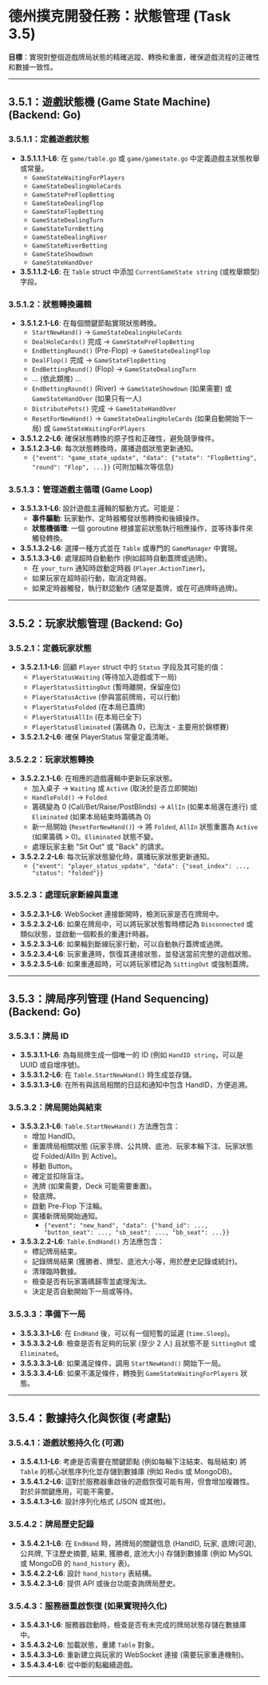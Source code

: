 # 德州撲克開發任務：狀態管理 (Task 3.5)

**目標**：實現對整個遊戲牌局狀態的精確追蹤、轉換和重置，確保遊戲流程的正確性和數據一致性。

---

## 3.5.1：遊戲狀態機 (Game State Machine) (Backend: Go)

### 3.5.1.1：定義遊戲狀態
-   **3.5.1.1.1-L6**: 在 `game/table.go` 或 `game/gamestate.go` 中定義遊戲主狀態枚舉或常量。
    -   `GameStateWaitingForPlayers`
    -   `GameStateDealingHoleCards`
    -   `GameStatePreFlopBetting`
    -   `GameStateDealingFlop`
    -   `GameStateFlopBetting`
    -   `GameStateDealingTurn`
    -   `GameStateTurnBetting`
    -   `GameStateDealingRiver`
    -   `GameStateRiverBetting`
    -   `GameStateShowdown`
    -   `GameStateHandOver`
-   **3.5.1.1.2-L6**: 在 `Table` struct 中添加 `CurrentGameState string` (或枚舉類型) 字段。

### 3.5.1.2：狀態轉換邏輯
-   **3.5.1.2.1-L6**: 在每個關鍵節點實現狀態轉換。
    -   `StartNewHand()` -> `GameStateDealingHoleCards`
    -   `DealHoleCards()` 完成 -> `GameStatePreFlopBetting`
    -   `EndBettingRound()` (Pre-Flop) -> `GameStateDealingFlop`
    -   `DealFlop()` 完成 -> `GameStateFlopBetting`
    -   `EndBettingRound()` (Flop) -> `GameStateDealingTurn`
    -   ... (依此類推) ...
    -   `EndBettingRound()` (River) -> `GameStateShowdown` (如果需要) 或 `GameStateHandOver` (如果只有一人)
    -   `DistributePots()` 完成 -> `GameStateHandOver`
    -   `ResetForNewHand()` -> `GameStateDealingHoleCards` (如果自動開始下一局) 或 `GameStateWaitingForPlayers`
-   **3.5.1.2.2-L6**: 確保狀態轉換的原子性和正確性，避免競爭條件。
-   **3.5.1.2.3-L6**: 每次狀態轉換時，廣播遊戲狀態更新通知。
    -   `{"event": "game_state_update", "data": {"state": "FlopBetting", "round": "Flop", ...}}` (可附加輪次等信息)

### 3.5.1.3：管理遊戲主循環 (Game Loop)
-   **3.5.1.3.1-L6**: 設計遊戲主邏輯的驅動方式。可能是：
    -   **事件驅動**: 玩家動作、定時器觸發狀態轉換和後續操作。
    -   **狀態機循環**: 一個 goroutine 根據當前狀態執行相應操作，並等待事件來觸發轉換。
-   **3.5.1.3.2-L6**: 選擇一種方式並在 `Table` 或專門的 `GameManager` 中實現。
-   **3.5.1.3.3-L6**: 處理超時自動動作 (例如超時自動蓋牌或過牌)。
    -   在 `your_turn` 通知時啟動定時器 (`Player.ActionTimer`)。
    -   如果玩家在超時前行動，取消定時器。
    -   如果定時器觸發，執行默認動作 (通常是蓋牌，或在可過牌時過牌)。

---

## 3.5.2：玩家狀態管理 (Backend: Go)

### 3.5.2.1：定義玩家狀態
-   **3.5.2.1.1-L6**: 回顧 `Player` struct 中的 `Status` 字段及其可能的值：
    -   `PlayerStatusWaiting` (等待加入遊戲或下一局)
    -   `PlayerStatusSittingOut` (暫時離開，保留座位)
    -   `PlayerStatusActive` (參與當前牌局，可以行動)
    -   `PlayerStatusFolded` (在本局已蓋牌)
    -   `PlayerStatusAllIn` (在本局已全下)
    -   `PlayerStatusEliminated` (籌碼為 0，已淘汰 - 主要用於錦標賽)
-   **3.5.2.1.2-L6**: 確保 PlayerStatus 常量定義清晰。

### 3.5.2.2：玩家狀態轉換
-   **3.5.2.2.1-L6**: 在相應的遊戲邏輯中更新玩家狀態。
    -   加入桌子 -> `Waiting` 或 `Active` (取決於是否立即開始)
    -   `HandleFold()` -> `Folded`
    -   籌碼變為 0 (Call/Bet/Raise/PostBlinds) -> `AllIn` (如果本局還在進行) 或 `Eliminated` (如果本局結束時籌碼為 0)
    -   新一局開始 (`ResetForNewHand()`) -> 將 `Folded`, `AllIn` 狀態重置為 `Active` (如果籌碼 > 0)。`Eliminated` 狀態不變。
    -   處理玩家主動 "Sit Out" 或 "Back" 的請求。
-   **3.5.2.2.2-L6**: 每次玩家狀態變化時，廣播玩家狀態更新通知。
    -   `{"event": "player_status_update", "data": {"seat_index": ..., "status": "folded"}}`

### 3.5.2.3：處理玩家斷線與重連
-   **3.5.2.3.1-L6**: WebSocket 連接斷開時，檢測玩家是否在牌局中。
-   **3.5.2.3.2-L6**: 如果在牌局中，可以將玩家狀態暫時標記為 `Disconnected` 或類似狀態，並啟動一個較長的重連計時器。
-   **3.5.2.3.3-L6**: 如果輪到斷線玩家行動，可以自動執行蓋牌或過牌。
-   **3.5.2.3.4-L6**: 玩家重連時，恢復其連接狀態，並發送當前完整的遊戲狀態。
-   **3.5.2.3.5-L6**: 如果重連超時，可以將玩家標記為 `SittingOut` 或強制蓋牌。

---

## 3.5.3：牌局序列管理 (Hand Sequencing) (Backend: Go)

### 3.5.3.1：牌局 ID
-   **3.5.3.1.1-L6**: 為每局牌生成一個唯一的 ID (例如 `HandID string`，可以是 UUID 或自增序號)。
-   **3.5.3.1.2-L6**: 在 `Table.StartNewHand()` 時生成並存儲。
-   **3.5.3.1.3-L6**: 在所有與該局相關的日誌和通知中包含 HandID，方便追溯。

### 3.5.3.2：牌局開始與結束
-   **3.5.3.2.1-L6**: `Table.StartNewHand()` 方法應包含：
    -   增加 HandID。
    -   重置牌局相關狀態 (玩家手牌、公共牌、底池、玩家本輪下注、玩家狀態從 Folded/AllIn 到 Active)。
    -   移動 Button。
    -   確定並扣除盲注。
    -   洗牌 (如果需要，Deck 可能需要重置)。
    -   發底牌。
    -   啟動 Pre-Flop 下注輪。
    -   廣播新牌局開始通知。
        - `{"event": "new_hand", "data": {"hand_id": ..., "button_seat": ..., "sb_seat": ..., "bb_seat": ...}}`
-   **3.5.3.2.2-L6**: `Table.EndHand()` 方法應包含：
    -   標記牌局結束。
    -   記錄牌局結果 (獲勝者、牌型、底池大小等，用於歷史記錄或統計)。
    -   清理臨時數據。
    -   檢查是否有玩家籌碼歸零並處理淘汰。
    -   決定是否自動開始下一局或等待。

### 3.5.3.3：準備下一局
-   **3.5.3.3.1-L6**: 在 `EndHand` 後，可以有一個短暫的延遲 (`time.Sleep`)。
-   **3.5.3.3.2-L6**: 檢查是否有足夠的玩家 (至少 2 人) 且狀態不是 `SittingOut` 或 `Eliminated`。
-   **3.5.3.3.3-L6**: 如果滿足條件，調用 `StartNewHand()` 開始下一局。
-   **3.5.3.3.4-L6**: 如果不滿足條件，轉換到 `GameStateWaitingForPlayers` 狀態。

---

## 3.5.4：數據持久化與恢復 (考慮點)

### 3.5.4.1：遊戲狀態持久化 (可選)
-   **3.5.4.1.1-L6**: 考慮是否需要在關鍵節點 (例如每輪下注結束、每局結束) 將 `Table` 的核心狀態序列化並存儲到數據庫 (例如 Redis 或 MongoDB)。
-   **3.5.4.1.2-L6**: 這對於服務器重啟後的遊戲恢復可能有用，但會增加複雜性。對於非關鍵應用，可能不需要。
-   **3.5.4.1.3-L6**: 設計序列化格式 (JSON 或其他)。

### 3.5.4.2：牌局歷史記錄
-   **3.5.4.2.1-L6**: 在 `EndHand` 時，將牌局的關鍵信息 (HandID, 玩家, 底牌(可選), 公共牌, 下注歷史摘要, 結果, 獲勝者, 底池大小) 存儲到數據庫 (例如 MySQL 或 MongoDB 的 `hand_history` 表)。
-   **3.5.4.2.2-L6**: 設計 `hand_history` 表結構。
-   **3.5.4.2.3-L6**: 提供 API 或後台功能查詢牌局歷史。

### 3.5.4.3：服務器重啟恢復 (如果實現持久化)
-   **3.5.4.3.1-L6**: 服務器啟動時，檢查是否有未完成的牌局狀態存儲在數據庫中。
-   **3.5.4.3.2-L6**: 加載狀態，重建 `Table` 對象。
-   **3.5.4.3.3-L6**: 重新建立與玩家的 WebSocket 連接 (需要玩家重連機制)。
-   **3.5.4.3.4-L6**: 從中斷的點繼續遊戲。

--- 
